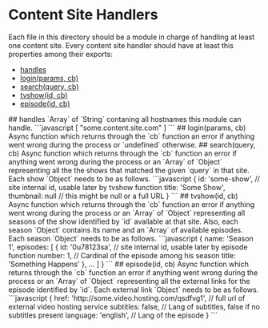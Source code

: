 # Content Site Handlers
Each file in this directory should be a module in charge of handling at least one content site.
Every content site handler should have at least this properties among their exports:
* [handles](#handles)
* [login(params, cb)](#login)
* [search(query, cb)](#search)
* [tvshow(id, cb)](#tvshow)
* [episode(id, cb)](#episode)

<a name="handles" />
## handles
`Array` of `String` contaning all hostnames this module can handle.
```javascript
[
	"some.content.site.com"
]
```

<a name="login" />
## login(params, cb)
Async function which returns through the `cb` function an error if anything went wrong during the process or `undefined` otherwise.

<a name="search" />
## search(query, cb)
Async function which returns through the `cb` function an error if anything went wrong during the process or an `Array` of `Object` representing all the the shows that matched the given `query` in that site. Each show `Object` needs to be as follows.
```javascript
{
    id: 'some-show', // site internal id, usable later by tvshow function
    title: 'Some Show',
    thumbnail: null // this might be null or a full URL
}
```

<a name="tvshow" />
## tvshow(id, cb)
Async function which returns through the `cb` function an error if anything went wrong during the process or an `Array` of `Object` representing all seasons of the show identified by `id` available at that site. Also, each season `Object` contains its name and an `Array` of available episodes. Each season `Object` needs to be as follows.
```javascript
{
    name: 'Season 1',
    episodes: [
    	{
    		id: '0u78123sa', // site internal id, usable later by episode function
    		number: 1, // Cardinal of the episode among his season
    		title: 'Something Happens'
    	},
    	...
    ]
}
```

<a name="episode" />
## episode(id, cb)
Async function which returns through the `cb` function an error if anything went wrong during the process or an `Array` of `Object` representing all the external links for the episode identified by `id`. Each external link `Object` needs to be as follows.
```javascript
{
    href: 'http://some.video.hosting.com/qsdfvg1', // full url of external video hosting service
    subtitles: false, // Lang of subtitles, false if no subtitles present 
    language: 'english', // Lang of the episode
}
```